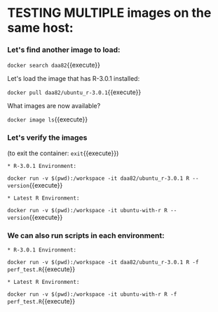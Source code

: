 # TESTING MULTIPLE images on the same host:

### Let's find another image to load:

`docker search daa82`{{execute}}

Let's load the image that has R-3.0.1 installed:

`docker pull daa82/ubuntu_r-3.0.1`{{execute}}

What images are now available?

`docker image ls`{{execute}}

### Let's verify the images
(to exit the container: `exit`{{execute}})

    * R-3.0.1 Environment:
`docker run -v $(pwd):/workspace -it daa82/ubuntu_r-3.0.1 R --version`{{execute}}

    * Latest R Environment:
`docker run -v $(pwd):/workspace -it ubuntu-with-r R --version`{{execute}}

### We can also run scripts in each environment:

	* R-3.0.1 Environment:
`docker run -v $(pwd):/workspace -it daa82/ubuntu_r-3.0.1 R -f perf_test.R`{{execute}}

	* Latest R Environment:
`docker run -v $(pwd):/workspace -it ubuntu-with-r R -f perf_test.R`{{execute}}
